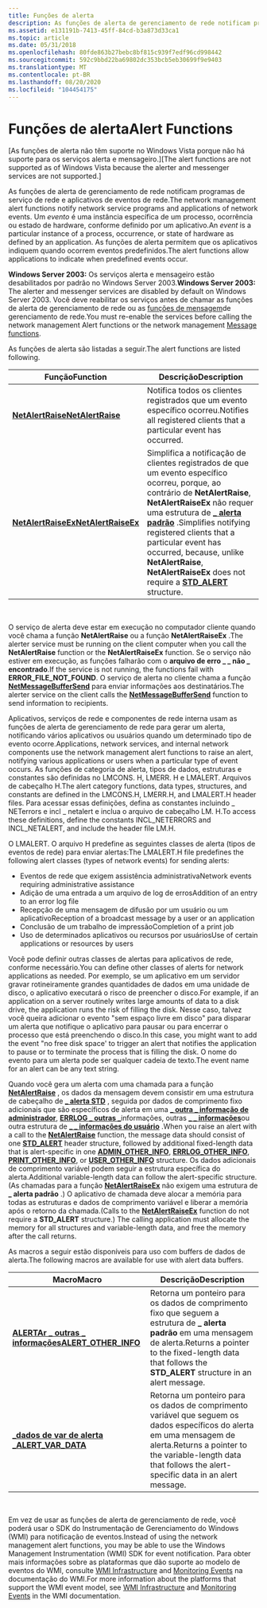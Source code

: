 ```yaml
---
title: Funções de alerta
description: As funções de alerta de gerenciamento de rede notificam programas de serviço de rede e aplicativos de eventos de rede.
ms.assetid: e131191b-7413-45ff-84cd-b3a873d33ca1
ms.topic: article
ms.date: 05/31/2018
ms.openlocfilehash: 80fde863b27bebc8bf815c939f7edf96cd998442
ms.sourcegitcommit: 592c9bbd22ba69802dc353bcb5eb30699f9e9403
ms.translationtype: MT
ms.contentlocale: pt-BR
ms.lasthandoff: 08/20/2020
ms.locfileid: "104454175"
---
```

# <a name="alert-functions"></a><span data-ttu-id="b1cc5-103">Funções de alerta</span><span class="sxs-lookup"><span data-stu-id="b1cc5-103">Alert Functions</span></span>

<span data-ttu-id="b1cc5-104">\[As funções de alerta não têm suporte no Windows Vista porque não há suporte para os serviços alerta e mensageiro.\]</span><span class="sxs-lookup"><span data-stu-id="b1cc5-104">\[The alert functions are not supported as of Windows Vista because the alerter and messenger services are not supported.\]</span></span>

<span data-ttu-id="b1cc5-105">As funções de alerta de gerenciamento de rede notificam programas de serviço de rede e aplicativos de eventos de rede.</span><span class="sxs-lookup"><span data-stu-id="b1cc5-105">The network management alert functions notify network service programs and applications of network events.</span></span> <span data-ttu-id="b1cc5-106">Um *evento* é uma instância específica de um processo, ocorrência ou estado de hardware, conforme definido por um aplicativo.</span><span class="sxs-lookup"><span data-stu-id="b1cc5-106">An *event* is a particular instance of a process, occurrence, or state of hardware as defined by an application.</span></span> <span data-ttu-id="b1cc5-107">As funções de alerta permitem que os aplicativos indiquem quando ocorrem eventos predefinidos.</span><span class="sxs-lookup"><span data-stu-id="b1cc5-107">The alert functions allow applications to indicate when predefined events occur.</span></span>

<span data-ttu-id="b1cc5-108">**Windows Server 2003:** Os serviços alerta e mensageiro estão desabilitados por padrão no Windows Server 2003.</span><span class="sxs-lookup"><span data-stu-id="b1cc5-108">**Windows Server 2003:** The alerter and messenger services are disabled by default on Windows Server 2003.</span></span> <span data-ttu-id="b1cc5-109">Você deve reabilitar os serviços antes de chamar as funções de alerta de gerenciamento de rede ou as [funções de mensagem](message-functions.md)de gerenciamento de rede.</span><span class="sxs-lookup"><span data-stu-id="b1cc5-109">You must re-enable the services before calling the network management Alert functions or the network management [Message functions](message-functions.md).</span></span>

<span data-ttu-id="b1cc5-110">As funções de alerta são listadas a seguir.</span><span class="sxs-lookup"><span data-stu-id="b1cc5-110">The alert functions are listed following.</span></span>



| <span data-ttu-id="b1cc5-111">Função</span><span class="sxs-lookup"><span data-stu-id="b1cc5-111">Function</span></span>                                   | <span data-ttu-id="b1cc5-112">Descrição</span><span class="sxs-lookup"><span data-stu-id="b1cc5-112">Description</span></span>                                                                                                                                                                                            |
|--------------------------------------------|--------------------------------------------------------------------------------------------------------------------------------------------------------------------------------------------------------|
| [<span data-ttu-id="b1cc5-113">**NetAlertRaise**</span><span class="sxs-lookup"><span data-stu-id="b1cc5-113">**NetAlertRaise**</span></span>](/windows/desktop/api/Lmalert/nf-lmalert-netalertraise)     | <span data-ttu-id="b1cc5-114">Notifica todos os clientes registrados que um evento específico ocorreu.</span><span class="sxs-lookup"><span data-stu-id="b1cc5-114">Notifies all registered clients that a particular event has occurred.</span></span>                                                                                                                                  |
| [<span data-ttu-id="b1cc5-115">**NetAlertRaiseEx**</span><span class="sxs-lookup"><span data-stu-id="b1cc5-115">**NetAlertRaiseEx**</span></span>](/windows/desktop/api/Lmalert/nf-lmalert-netalertraiseex) | <span data-ttu-id="b1cc5-116">Simplifica a notificação de clientes registrados de que um evento específico ocorreu, porque, ao contrário de **NetAlertRaise**, **NetAlertRaiseEx** não requer uma estrutura de [**\_ alerta padrão**](/windows/desktop/api/Lmalert/ns-lmalert-std_alert) .</span><span class="sxs-lookup"><span data-stu-id="b1cc5-116">Simplifies notifying registered clients that a particular event has occurred, because, unlike **NetAlertRaise**, **NetAlertRaiseEx** does not require a [**STD\_ALERT**](/windows/desktop/api/Lmalert/ns-lmalert-std_alert) structure.</span></span> |



 

<span data-ttu-id="b1cc5-117">O serviço de alerta deve estar em execução no computador cliente quando você chama a função **NetAlertRaise** ou a função **NetAlertRaiseEx** .</span><span class="sxs-lookup"><span data-stu-id="b1cc5-117">The alerter service must be running on the client computer when you call the **NetAlertRaise** function or the **NetAlertRaiseEx** function.</span></span> <span data-ttu-id="b1cc5-118">Se o serviço não estiver em execução, as funções falharão com o **arquivo de erro \_ \_ não \_ encontrado**.</span><span class="sxs-lookup"><span data-stu-id="b1cc5-118">If the service is not running, the functions fail with **ERROR\_FILE\_NOT\_FOUND**.</span></span> <span data-ttu-id="b1cc5-119">O serviço de alerta no cliente chama a função [**NetMessageBufferSend**](/windows/desktop/api/Lmmsg/nf-lmmsg-netmessagebuffersend) para enviar informações aos destinatários.</span><span class="sxs-lookup"><span data-stu-id="b1cc5-119">The alerter service on the client calls the [**NetMessageBufferSend**](/windows/desktop/api/Lmmsg/nf-lmmsg-netmessagebuffersend) function to send information to recipients.</span></span>

<span data-ttu-id="b1cc5-120">Aplicativos, serviços de rede e componentes de rede interna usam as funções de alerta de gerenciamento de rede para gerar um alerta, notificando vários aplicativos ou usuários quando um determinado tipo de evento ocorre.</span><span class="sxs-lookup"><span data-stu-id="b1cc5-120">Applications, network services, and internal network components use the network management alert functions to raise an alert, notifying various applications or users when a particular type of event occurs.</span></span> <span data-ttu-id="b1cc5-121">As funções de categoria de alerta, tipos de dados, estruturas e constantes são definidas no LMCONS. H, LMERR. H e LMALERT. Arquivos de cabeçalho H.</span><span class="sxs-lookup"><span data-stu-id="b1cc5-121">The alert category functions, data types, structures, and constants are defined in the LMCONS.H, LMERR.H, and LMALERT.H header files.</span></span> <span data-ttu-id="b1cc5-122">Para acessar essas definições, defina as constantes incluindo \_ NETerrors e incl \_ netalert e inclua o arquivo de cabeçalho LM. H.</span><span class="sxs-lookup"><span data-stu-id="b1cc5-122">To access these definitions, define the constants INCL\_NETERRORS and INCL\_NETALERT, and include the header file LM.H.</span></span>

<span data-ttu-id="b1cc5-123">O LMALERT. O arquivo H predefine as seguintes classes de alerta (tipos de eventos de rede) para enviar alertas:</span><span class="sxs-lookup"><span data-stu-id="b1cc5-123">The LMALERT.H file predefines the following alert classes (types of network events) for sending alerts:</span></span>

-   <span data-ttu-id="b1cc5-124">Eventos de rede que exigem assistência administrativa</span><span class="sxs-lookup"><span data-stu-id="b1cc5-124">Network events requiring administrative assistance</span></span>
-   <span data-ttu-id="b1cc5-125">Adição de uma entrada a um arquivo de log de erros</span><span class="sxs-lookup"><span data-stu-id="b1cc5-125">Addition of an entry to an error log file</span></span>
-   <span data-ttu-id="b1cc5-126">Recepção de uma mensagem de difusão por um usuário ou um aplicativo</span><span class="sxs-lookup"><span data-stu-id="b1cc5-126">Reception of a broadcast message by a user or an application</span></span>
-   <span data-ttu-id="b1cc5-127">Conclusão de um trabalho de impressão</span><span class="sxs-lookup"><span data-stu-id="b1cc5-127">Completion of a print job</span></span>
-   <span data-ttu-id="b1cc5-128">Uso de determinados aplicativos ou recursos por usuários</span><span class="sxs-lookup"><span data-stu-id="b1cc5-128">Use of certain applications or resources by users</span></span>

<span data-ttu-id="b1cc5-129">Você pode definir outras classes de alertas para aplicativos de rede, conforme necessário.</span><span class="sxs-lookup"><span data-stu-id="b1cc5-129">You can define other classes of alerts for network applications as needed.</span></span> <span data-ttu-id="b1cc5-130">Por exemplo, se um aplicativo em um servidor gravar rotineiramente grandes quantidades de dados em uma unidade de disco, o aplicativo executará o risco de preencher o disco.</span><span class="sxs-lookup"><span data-stu-id="b1cc5-130">For example, if an application on a server routinely writes large amounts of data to a disk drive, the application runs the risk of filling the disk.</span></span> <span data-ttu-id="b1cc5-131">Nesse caso, talvez você queira adicionar o evento "sem espaço livre em disco" para disparar um alerta que notifique o aplicativo para pausar ou para encerrar o processo que está preenchendo o disco.</span><span class="sxs-lookup"><span data-stu-id="b1cc5-131">In this case, you might want to add the event "no free disk space' to trigger an alert that notifies the application to pause or to terminate the process that is filling the disk.</span></span> <span data-ttu-id="b1cc5-132">O nome do evento para um alerta pode ser qualquer cadeia de texto.</span><span class="sxs-lookup"><span data-stu-id="b1cc5-132">The event name for an alert can be any text string.</span></span>

<span data-ttu-id="b1cc5-133">Quando você gera um alerta com uma chamada para a função [**NetAlertRaise**](/windows/desktop/api/Lmalert/nf-lmalert-netalertraise) , os dados da mensagem devem consistir em uma estrutura de cabeçalho de [**\_ alerta STD**](/windows/desktop/api/Lmalert/ns-lmalert-std_alert) , seguida por dados de comprimento fixo adicionais que são específicos de alerta em uma [**\_ outra \_ informação de administrador**](/windows/desktop/api/Lmalert/ns-lmalert-admin_other_info), [**ERRLOG \_ outras \_**](/windows/desktop/api/Lmalert/ns-lmalert-errlog_other_info)informações, outras [**\_ \_ informações**](/windows/desktop/api/Lmalert/ns-lmalert-print_other_info)ou outra estrutura de [**\_ \_ informações do usuário**](/windows/desktop/api/Lmalert/ns-lmalert-user_other_info) .</span><span class="sxs-lookup"><span data-stu-id="b1cc5-133">When you raise an alert with a call to the [**NetAlertRaise**](/windows/desktop/api/Lmalert/nf-lmalert-netalertraise) function, the message data should consist of one [**STD\_ALERT**](/windows/desktop/api/Lmalert/ns-lmalert-std_alert) header structure, followed by additional fixed-length data that is alert-specific in one [**ADMIN\_OTHER\_INFO**](/windows/desktop/api/Lmalert/ns-lmalert-admin_other_info), [**ERRLOG\_OTHER\_INFO**](/windows/desktop/api/Lmalert/ns-lmalert-errlog_other_info), [**PRINT\_OTHER\_INFO**](/windows/desktop/api/Lmalert/ns-lmalert-print_other_info), or [**USER\_OTHER\_INFO**](/windows/desktop/api/Lmalert/ns-lmalert-user_other_info) structure.</span></span> <span data-ttu-id="b1cc5-134">Os dados adicionais de comprimento variável podem seguir a estrutura específica do alerta.</span><span class="sxs-lookup"><span data-stu-id="b1cc5-134">Additional variable-length data can follow the alert-specific structure.</span></span> <span data-ttu-id="b1cc5-135">(As chamadas para a função [**NetAlertRaiseEx**](/windows/desktop/api/Lmalert/nf-lmalert-netalertraiseex) não exigem uma estrutura de **\_ alerta padrão** .) O aplicativo de chamada deve alocar a memória para todas as estruturas e dados de comprimento variável e liberar a memória após o retorno da chamada.</span><span class="sxs-lookup"><span data-stu-id="b1cc5-135">(Calls to the [**NetAlertRaiseEx**](/windows/desktop/api/Lmalert/nf-lmalert-netalertraiseex) function do not require a **STD\_ALERT** structure.) The calling application must allocate the memory for all structures and variable-length data, and free the memory after the call returns.</span></span>

<span data-ttu-id="b1cc5-136">As macros a seguir estão disponíveis para uso com buffers de dados de alerta.</span><span class="sxs-lookup"><span data-stu-id="b1cc5-136">The following macros are available for use with alert data buffers.</span></span>



| <span data-ttu-id="b1cc5-137">Macro</span><span class="sxs-lookup"><span data-stu-id="b1cc5-137">Macro</span></span>                                          | <span data-ttu-id="b1cc5-138">Descrição</span><span class="sxs-lookup"><span data-stu-id="b1cc5-138">Description</span></span>                                                                                               |
|------------------------------------------------|-----------------------------------------------------------------------------------------------------------|
| [<span data-ttu-id="b1cc5-139">**ALERTAr \_ outras \_ informações**</span><span class="sxs-lookup"><span data-stu-id="b1cc5-139">**ALERT\_OTHER\_INFO**</span></span>](/windows/desktop/api/Lmalert/nf-lmalert-alert_other_info) | <span data-ttu-id="b1cc5-140">Retorna um ponteiro para os dados de comprimento fixo que seguem a estrutura de **\_ alerta padrão** em uma mensagem de alerta.</span><span class="sxs-lookup"><span data-stu-id="b1cc5-140">Returns a pointer to the fixed-length data that follows the **STD\_ALERT** structure in an alert message.</span></span> |
| [<span data-ttu-id="b1cc5-141">**\_dados de var de alerta \_**</span><span class="sxs-lookup"><span data-stu-id="b1cc5-141">**ALERT\_VAR\_DATA**</span></span>](/windows/desktop/api/Lmalert/nf-lmalert-alert_var_data)     | <span data-ttu-id="b1cc5-142">Retorna um ponteiro para os dados de comprimento variável que seguem os dados específicos do alerta em uma mensagem de alerta.</span><span class="sxs-lookup"><span data-stu-id="b1cc5-142">Returns a pointer to the variable-length data that follows the alert-specific data in an alert message.</span></span>   |



 

<span data-ttu-id="b1cc5-143">Em vez de usar as funções de alerta de gerenciamento de rede, você poderá usar o SDK do Instrumentação de Gerenciamento do Windows (WMI) para notificação de eventos.</span><span class="sxs-lookup"><span data-stu-id="b1cc5-143">Instead of using the network management alert functions, you may be able to use the Windows Management Instrumentation (WMI) SDK for event notification.</span></span> <span data-ttu-id="b1cc5-144">Para obter mais informações sobre as plataformas que dão suporte ao modelo de eventos do WMI, consulte [WMI Infrastructure](/windows/desktop/WmiSdk/wmi-infrastructure) and [Monitoring Events](/windows/desktop/WmiSdk/monitoring-events) na documentação do WMI.</span><span class="sxs-lookup"><span data-stu-id="b1cc5-144">For more information about the platforms that support the WMI event model, see [WMI Infrastructure](/windows/desktop/WmiSdk/wmi-infrastructure) and [Monitoring Events](/windows/desktop/WmiSdk/monitoring-events) in the WMI documentation.</span></span>

 

 